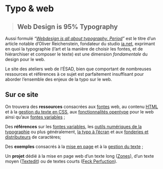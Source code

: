 # Typo &amp; web

> ## Web Design is 95% Typography

Aussi formulé *“[Webdesign is all about typography. Period](https://ia.net/topics/the-web-is-all-about-typography-period)”* est le titre d’un article notable d’Oliver Reichenstein, fondateur du studio [ia.net](https://ia.net), exprimant en quoi la typographie (l’art et la manière de choisir les fontes, et de hiérarchiser et composer le texte) est une dimension *fondamentale* du design pour le web.

Le site des ateliers web de l’ÉSAD, bien que comportant de nombreuses ressources et références à ce sujet est parfaitement insuffisant pour aborder l’ensemble des enjeux de la typo sur le web. 

## Sur ce site

On trouvera des **ressources** consacrées aux [fontes](webfonts/) web, au contenu [HTML](../../ressources/html/content/) et à la [gestion du texte en CSS](../../ressources/css/text/), aux [fonctionnalités opentype](opentype/) pour le web ainsi qu’aux [fontes variables](variables/) ;

Des **références** sur les [fontes variables](../../references/typo/#fontes-variables), les [outils numériques de la typographie](../../references/typo/#typographie-numerique) ou plus généralement, [la typo à l’écran](../../references/typo/#typographie-a-lecran) et aux [fonderies et distributeurs](../../references/foundries/)  de caractères;

Des **exemples** consacrés à la [mise en page](../../exemples/#layout) et à la [gestion du texte](../../exemples/#typo) ;

Un **projet** dédié à la mise en page web d’un texte long ([Zones](../../projets/zones)), d’un texte moyen ([Textedit](../../projets/textedit)) ou de textes courts ([Feck Perfuction](../../projets/perfuction)).